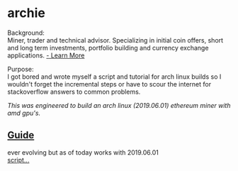 # archie
Background:  
Miner, trader and technical advisor. Specializing in initial coin offers, short and long term investments, portfolio building and currency exchange applications. [- Learn More](https://myles.works/on/crypto)


Purpose:  
I got bored and wrote myself a script and tutorial for arch linux builds so I wouldn't forget the incremental steps or have to scour the internet for stackoverflow answers to common problems.  

*This was engineered to build an arch linux (2019.06.01) ethereum miner with amd gpu's.*
  
  
  
[Guide](https://github.com/crouther/archie/blob/master/ARCH-LINUX-2019.06.01-Installation-Guide.md)
--------------------
ever evolving but as of today works with 2019.06.01  
[script...](https://github.com/crouther/archie/blob/master/archstart.sh)
